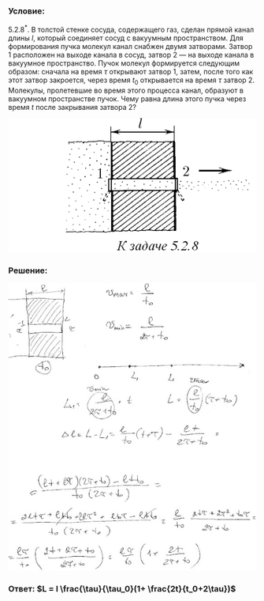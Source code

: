 ###  Условие: 

$5.2.8^*.$ В толстой стенке сосуда, содержащего газ, сделан прямой канал длины $l$, который соединяет сосуд с вакуумным пространством. Для формирования пучка молекул канал снабжен двумя затворами. Затвор $1$ расположен на выходе канала в сосуд, затвор $2$ — на выходе канала в вакуумное пространство. Пучок молекул формируется следующим образом: сначала на время $\tau$ открывают затвор $1$, затем, после того как этот затвор закроется, через время $t_0$ открывается на время $\tau$ затвор $2$. Молекулы, пролетевшие во время этого процесса канал, образуют в вакуумном пространстве пучок. Чему равна длина этого пучка через время $t$ после закрывания затвора $2$? 

![|617x333, 67%](../../img/5.2.8/statemnet.png) 

###  Решение: 

![|554x640, 67%](../../img/5.2.8/sol.jpg) 

###  Ответ: $L = l \frac{\tau}{\tau_0}(1+ \frac{2t}{t_0+2\tau})$ 
